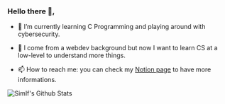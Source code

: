 ### Hello there  👋,

<!--
**simlf/simlf** is a ✨ _special_ ✨ repository because its `README.md` (this file) appears on your GitHub profile.

Here are some ideas to get you started:

- 🔭 I’m currently working on ...
- 🌱 I’m currently learning ...
- 👯 I’m looking to collaborate on ...
- 🤔 I’m looking for help with ...
- 💬 Ask me about ...
- 📫 How to reach me: ...
- 😄 Pronouns: ...
- ⚡ Fun fact: ...
-->

- 🌱 I’m currently learning C Programming and playing around with cybersecurity.
- 💬 I come from a webdev background but now I want to learn CS at a low-level to understand more things.

- 📫 How to reach me: you can check my [Notion page](http://simonlefourn.com) to have more informations.

<img align="left" target="_blank" alt="Simlf's Github Stats" src="https://github-readme-stats.codestackr.vercel.app/api?username=simlf&theme=radical&show_icons=true&hide_border=true&count_private=true" />
